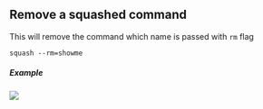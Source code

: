 ## Remove a squashed command

This will remove the command which name is passed with `rm` flag

```
squash --rm=showme
```

##### Example

<img src="../assets/rm.gif" label="Remove Command">